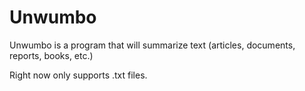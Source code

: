 # Unwumbo
Unwumbo is a program that will summarize text (articles, documents, reports, books, etc.)

Right now only supports .txt files.
